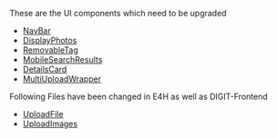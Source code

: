 These are the UI components which need to be upgraded

- [NavBar](files-to-upgrade/NavBar.md)
- [DisplayPhotos](files-to-upgrade/DisplayPhotos.md)
- [RemovableTag](files-to-upgrade/RemovableTag.md)
- [MobileSearchResults](files-to-upgrade/MobileSearchResults.md)
- [DetailsCard](files-to-upgrade/DetailsCard.md)
- [MultiUploadWrapper](files-to-upgrade/MultiUploadWrapper.md)

Following Files have been changed in E4H as well as DIGIT-Frontend

- [UploadFile](files-upgraded-in-digit/UploadFile)
- [UploadImages](files-upgraded-in-digit/UploadImages)